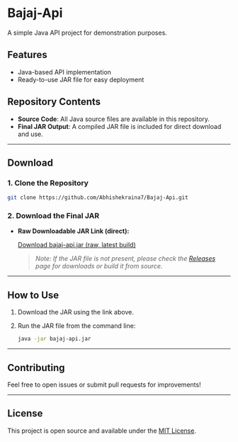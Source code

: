 # Bajaj-Api

A simple Java API project for demonstration purposes.

## Features

- Java-based API implementation
- Ready-to-use JAR file for easy deployment

## Repository Contents

- **Source Code**: All Java source files are available in this repository.
- **Final JAR Output**: A compiled JAR file is included for direct download and use.

---

## Download

### 1. Clone the Repository

```bash
git clone https://github.com/Abhishekraina7/Bajaj-Api.git
```

### 2. Download the Final JAR

- **Raw Downloadable JAR Link (direct):**

  [Download bajaj-api.jar (raw, latest build)](https://raw.githubusercontent.com/Abhishekraina7/Bajaj-Api/master/target/bajaj-api-assigment-0.0.1-SNAPSHOT.jar
)

  > _Note: If the JAR file is not present, please check the [Releases](https://github.com/Abhishekraina7/Bajaj-Api/releases) page for downloads or build it from source._

---

## How to Use

1. Download the JAR using the link above.
2. Run the JAR file from the command line:

   ```bash
   java -jar bajaj-api.jar
   ```

---

## Contributing

Feel free to open issues or submit pull requests for improvements!

---

## License

This project is open source and available under the [MIT License](LICENSE).
